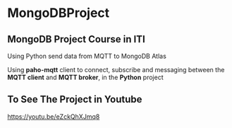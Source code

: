 # MongoDBProject

## MongoDB Project Course in ITI

Using Python send data from MQTT to MongoDB Atlas

Using **paho-mqtt** client to connect, subscribe and messaging between the **MQTT client** and **MQTT broker**, in the **Python** project

## To See The Project in Youtube

https://youtu.be/eZckQhXJmq8
